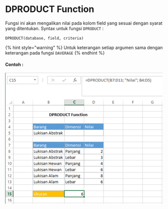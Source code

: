 # DPRODUCT Function

Fungsi ini akan mengalikan nilai pada kolom field yang sesuai dengan syarat yang ditentukan. Syntax untuk fungsi `DPRODUCT` :

```text
DPRODUCT(database, field, criteria)
```

{% hint style="warning" %}
Untuk keterangan setiap argumen sama dengan keterangan pada fungsi `DAVERAGE`
{% endhint %}

#### Contoh :

![](../.gitbook/assets/dproduct.PNG)

